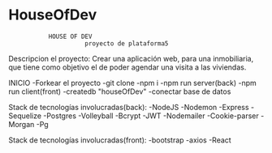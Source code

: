 # HouseOfDev
               HOUSE OF DEV
                         proyecto de plataforma5


Descripcion el proyecto:
Crear una aplicación web, para una inmobiliaria, que tiene como objetivo el de poder agendar
una visita a las viviendas.

INICIO
-Forkear el proyecto
-git clone
-npm i
-npm run server(back)
-npm run client(front)
-createdb "houseOfDev"
-conectar base de datos



Stack de tecnologías involucradas(back):
-NodeJS
-Nodemon
-Express
-Sequelize
-Postgres
-Volleyball
-Bcrypt
-JWT
-Nodemailer
-Cookie-parser
-Morgan
-Pg

Stack de tecnologías involucradas(front):
-bootstrap
-axios
-React
